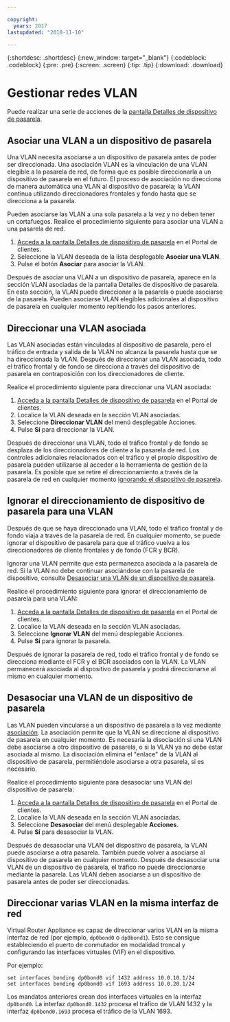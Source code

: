 ```yaml
---

copyright:
  years: 2017
lastupdated: "2018-11-10"

---
```


{:shortdesc: .shortdesc}
{:new_window: target="_blank"}
{:codeblock: .codeblock}
{:pre: .pre}
{:screen: .screen}
{:tip: .tip}
{:download: .download}

# Gestionar redes VLAN
Puede realizar una serie de acciones de la [pantalla Detalles de dispositivo de pasarela](access-gateway-details.html).

## Asociar una VLAN a un dispositivo de pasarela

Una VLAN necesita asociarse a un dispositivo de pasarela antes de poder ser direccionada. Una asociación VLAN es la vinculación de una VLAN elegible a la pasarela de red, de forma que es posible direccionarla a un dispositivo de pasarela en el futuro. El proceso de asociación no direcciona de manera automática una VLAN al dispositivo de pasarela; la VLAN continua utilizando direccionadores frontales y fondo hasta que se direcciona a la pasarela. 

Pueden asociarse las VLAN a una sola pasarela a la vez y no deben tener un cortafuegos. Realice el procedimiento siguiente para asociar una VLAN a una pasarela de red.

1. [Acceda a la pantalla Detalles de dispositivo de pasarela](access-gateway-details.html) en el Portal de clientes. 
2. Seleccione la VLAN deseada de la lista desplegable **Asociar una VLAN**.
3. Pulse el botón **Asociar** para asociar la VLAN.

Después de asociar una VLAN a un dispositivo de pasarela, aparece en la sección VLAN asociadas de la pantalla Detalles de dispositivo de pasarela. En esta sección, la VLAN puede direccionar a la pasarela o puede asociarse de la pasarela. Pueden asociarse VLAN elegibles adicionales al dispositivo de pasarela en cualquier momento repitiendo los pasos anteriores.

## Direccionar una VLAN asociada

Las VLAN asociadas están vinculadas al dispositivo de pasarela, pero el tráfico de entrada y salida de la VLAN no alcanza la pasarela hasta que se ha direccionada la VLAN. Después de direccionar una VLAN asociada, todo el tráfico frontal y de fondo se direcciona a través del dispositivo de pasarela en contraposición con los direccionadores de cliente. 

Realice el procedimiento siguiente para direccionar una VLAN asociada:

1. [Acceda a la pantalla Detalles de dispositivo de pasarela](access-gateway-details.html) en el Portal de clientes. 
2. Localice la VLAN deseada en la sección VLAN asociadas.
3. Seleccione **Direccionar VLAN** del menú desplegable Acciones.
4. Pulse **Sí** para direccionar la VLAN. 

Después de direccionar una VLAN, todo el tráfico frontal y de fondo se desplaza de los direccionadores de cliente a la pasarela de red. Los controles adicionales relacionados con el tráfico y el propio dispositivo de pasarela pueden utilizarse al acceder a la herramienta de gestión de la pasarela. Es posible que se retire el direccionamiento a través de la pasarela de red en cualquier momento [ignorando el dispositivo de pasarela](#bypass-gateway-appliance-routing-for-a-vlan).

## Ignorar el direccionamiento de dispositivo de pasarela para una VLAN

Después de que se haya direccionado una VLAN, todo el tráfico frontal y de fondo viaja a través de la pasarela de red. En cualquier momento, se puede ignorar el dispositivo de pasarela para que el tráfico vuelva a los direccionadores de cliente frontales y de fondo (FCR y BCR). 

Ignorar una VLAN permite que esta permanezca asociada a la pasarela de red. Si la VLAN no debe continuar asociándose con la pasarela de dispositivo, consulte [Desasociar una VLAN de un dispositivo de pasarela](#disassociate-a-vlan-from-a-gateway-appliance). 

Realice el procedimiento siguiente para ignorar el direccionamiento de pasarela para una VLAN:

1. [Acceda a la pantalla Detalles de dispositivo de pasarela](access-gateway-details.html) en el Portal de clientes. 
2. Localice la VLAN deseada en la sección VLAN asociadas.
3. Seleccione **Ignorar VLAN** del menú desplegable Acciones.
4. Pulse **Sí** para ignorar la pasarela. 

Después de ignorar la pasarela de red, todo el tráfico frontal y de fondo se direcciona mediante el FCR y el BCR asociados con la VLAN. La VLAN permanecerá asociada al dispositivo de pasarela y podrá direccionarse al mismo en cualquier momento.

## Desasociar una VLAN de un dispositivo de pasarela

Las VLAN pueden vincularse a un dispositivo de pasarela a la vez mediante [asociación](#associate-a-vlan-to-a-gateway-appliance). La asociación permite que la VLAN se direccione al dispositivo de pasarela en cualquier momento. Es necesaria la disociación si una VLAN debe asociarse a otro dispositivo de pasarela, o si la VLAN ya no debe estar asociada al mismo. La disociación elimina el "enlace" de la VLAN al dispositivo de pasarela, permitiéndole asociarse a otra pasarela, si es necesario. 

Realice el procedimiento siguiente para desasociar una VLAN del dispositivo de pasarela:

1. [Acceda a la pantalla Detalles de dispositivo de pasarela](access-gateway-details.html) en el Portal de clientes. 
2. Localice la VLAN deseada en la sección VLAN asociadas.
3. Seleccione **Desasociar** del menú desplegable **Acciones**. 
4. Pulse **Sí** para desasociar la VLAN. 

Después de desasociar una VLAN del dispositivo de pasarela, la VLAN puede asociarse a otra pasarela. También puede volver a asociarse al dispositivo de pasarela en cualquier momento. Después de desasociar una VLAN de un dispositivo de pasarela, el tráfico no puede direccionarse mediante la pasarela. Las VLAN deben asociarse a un dispositivo de pasarela antes de poder ser direccionadas.

## Direccionar varias VLAN en la misma interfaz de red
Virtual Router Appliance es capaz de direccionar varios VLAN en la misma interfaz de red (por ejemplo, `dp0bond0` o `dp0bond1`). Esto se consigue estableciendo el puerto de conmutador en modalidad troncal y configurando las interfaces virtuales (VIF) en el dispositivo.

Por ejemplo: 

```
set interfaces bonding dp0bond0 vif 1432 address 10.0.10.1/24
set interfaces bonding dp0bond0 vif 1693 address 10.0.20.1/24
```

Los mandatos anteriores crean dos interfaces virtuales en la interfaz `dp0bond0`. La interfaz `dp0bond0.1432` procesa el tráfico de VLAN 1432 y la interfaz `dp0bond0.1693` procesa el tráfico de la VLAN 1693.
